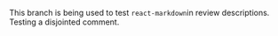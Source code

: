 This branch is being used to test `react-markdown`in review descriptions. Testing a disjointed comment.
